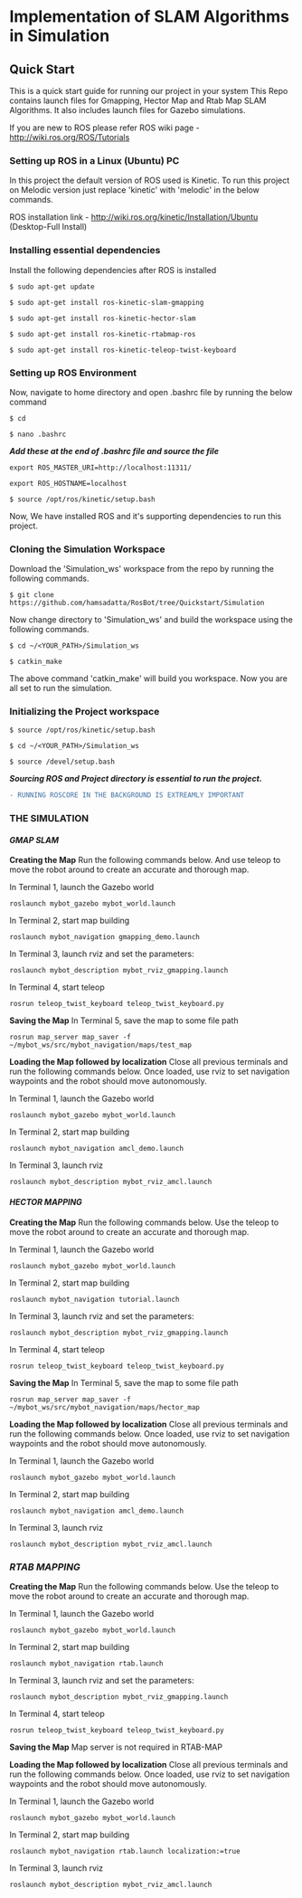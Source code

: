 # Implementation of SLAM Algorithms in Simulation

## Quick Start
This is a quick start guide for running our project in your system
This Repo contains launch files for Gmapping, Hector Map and Rtab Map SLAM Algorithms. 
It also includes launch files for Gazebo simulations.

If you are new to ROS please refer ROS wiki page - http://wiki.ros.org/ROS/Tutorials

### Setting up ROS in a Linux (Ubuntu) PC

In this project the default version of ROS used is Kinetic. 
To run this project on Melodic version just replace 'kinetic' with 'melodic' in the below commands.

ROS installation link - http://wiki.ros.org/kinetic/Installation/Ubuntu  (Desktop-Full Install) 

### Installing essential dependencies

Install the following dependencies after ROS is installed

```
$ sudo apt-get update

$ sudo apt-get install ros-kinetic-slam-gmapping

$ sudo apt-get install ros-kinetic-hector-slam

$ sudo apt-get install ros-kinetic-rtabmap-ros

$ sudo apt-get install ros-kinetic-teleop-twist-keyboard
```
### Setting up ROS Environment

Now, navigate to home directory and open .bashrc file by running the below command

```
$ cd

$ nano .bashrc
```

**_Add these at the end of .bashrc file and source the file_**

```
export ROS_MASTER_URI=http://localhost:11311/

export ROS_HOSTNAME=localhost
```

```
$ source /opt/ros/kinetic/setup.bash
```

Now, We have installed ROS and it's supporting dependencies to run this project.

### Cloning the Simulation Workspace

Download the 'Simulation_ws' workspace from the repo by running the following commands.
 
```
$ git clone https://github.com/hamsadatta/RosBot/tree/Quickstart/Simulation
```

Now change directory to 'Simulation_ws' and build the workspace using the following commands.
 
```
$ cd ~/<YOUR_PATH>/Simulation_ws

$ catkin_make
```
 
The above command 'catkin_make' will build you workspace. Now you are all set to run the simulation.

### Initializing the Project workspace

```
$ source /opt/ros/kinetic/setup.bash

$ cd ~/<YOUR_PATH>/Simulation_ws

$ source /devel/setup.bash
```
**_Sourcing ROS and Project directory is essential to run the project._**

```diff
- RUNNING ROSCORE IN THE BACKGROUND IS EXTREAMLY IMPORTANT 
```

### THE SIMULATION
 
#### *GMAP SLAM*
 
**Creating the Map**
Run the following commands below. And use teleop to move the robot around to create an accurate and thorough map.

In Terminal 1, launch the Gazebo world
```
roslaunch mybot_gazebo mybot_world.launch
```
In Terminal 2, start map building
```
roslaunch mybot_navigation gmapping_demo.launch
```
In Terminal 3, launch rviz and set the parameters:
```
roslaunch mybot_description mybot_rviz_gmapping.launch
```
In Terminal 4, start teleop
```
rosrun teleop_twist_keyboard teleop_twist_keyboard.py
```


**Saving the Map**
In Terminal 5, save the map to some file path
```
rosrun map_server map_saver -f ~/mybot_ws/src/mybot_navigation/maps/test_map
```


**Loading the Map followed by localization**
Close all previous terminals and run the following commands below. Once loaded, use rviz to set navigation waypoints and the robot should move autonomously.

In Terminal 1, launch the Gazebo world
```
roslaunch mybot_gazebo mybot_world.launch
```
In Terminal 2, start map building
```
roslaunch mybot_navigation amcl_demo.launch
```
In Terminal 3, launch rviz
```
roslaunch mybot_description mybot_rviz_amcl.launch
```



#### *HECTOR MAPPING*
**Creating the Map**
Run the following commands below. Use the teleop to move the robot around to create an accurate and thorough map.

In Terminal 1, launch the Gazebo world
```
roslaunch mybot_gazebo mybot_world.launch
```
In Terminal 2, start map building
```
roslaunch mybot_navigation tutorial.launch
```
In Terminal 3, launch rviz and set the parameters:
```
roslaunch mybot_description mybot_rviz_gmapping.launch
```
In Terminal 4, start teleop
```
rosrun teleop_twist_keyboard teleop_twist_keyboard.py
```


**Saving the Map**
In Terminal 5, save the map to some file path
```
rosrun map_server map_saver -f ~/mybot_ws/src/mybot_navigation/maps/hector_map
```


**Loading the Map followed by localization**
Close all previous terminals and run the following commands below. Once loaded, use rviz to set navigation waypoints and the robot should move autonomously.

In Terminal 1, launch the Gazebo world
```
roslaunch mybot_gazebo mybot_world.launch
```
In Terminal 2, start map building
```
roslaunch mybot_navigation amcl_demo.launch
```
In Terminal 3, launch rviz
```
roslaunch mybot_description mybot_rviz_amcl.launch
```




### *RTAB MAPPING*

**Creating the Map**
Run the following commands below. Use the teleop to move the robot around to create an accurate and thorough map.

In Terminal 1, launch the Gazebo world
```
roslaunch mybot_gazebo mybot_world.launch
```
In Terminal 2, start map building
```
roslaunch mybot_navigation rtab.launch
```
In Terminal 3, launch rviz and set the parameters:
```
roslaunch mybot_description mybot_rviz_gmapping.launch
```
In Terminal 4, start teleop
```
rosrun teleop_twist_keyboard teleop_twist_keyboard.py
```


**Saving the Map**
Map server is not required in RTAB-MAP 


**Loading the Map followed by localization**
Close all previous terminals and run the following commands below. Once loaded, use rviz to set navigation waypoints and the robot should move autonomously.

In Terminal 1, launch the Gazebo world
```
roslaunch mybot_gazebo mybot_world.launch
```
In Terminal 2, start map building
```
roslaunch mybot_navigation rtab.launch localization:=true
```
In Terminal 3, launch rviz
```
roslaunch mybot_description mybot_rviz_amcl.launch
```






